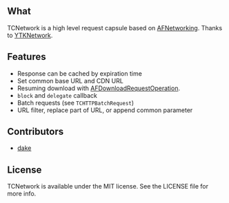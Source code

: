 ## What
TCNetwork is a high level request capsule based on [AFNetworking][AFNetworking]. 
Thanks to [YTKNetwork][YTKNetwork].

## Features

* Response can be cached by expiration time
* Set common base URL and CDN URL
* Resuming download with [AFDownloadRequestOperation][AFDownloadRequestOperation].
* `block` and `delegate` callback
* Batch requests (see `TCHTTPBatchRequest`)
* URL filter, replace part of URL, or append common parameter 

## Contributors

* [dake][dakeGithub]

## License

TCNetwork is available under the MIT license. See the LICENSE file for more info.

<!-- external links -->

[dakeGithub]:https://github.com/dake

[YTKNetwork]:https://github.com/yuantiku/YTKNetwork
[AFNetworking]:https://github.com/AFNetworking/AFNetworking
[AFDownloadRequestOperation]:https://github.com/steipete/AFDownloadRequestOperation
